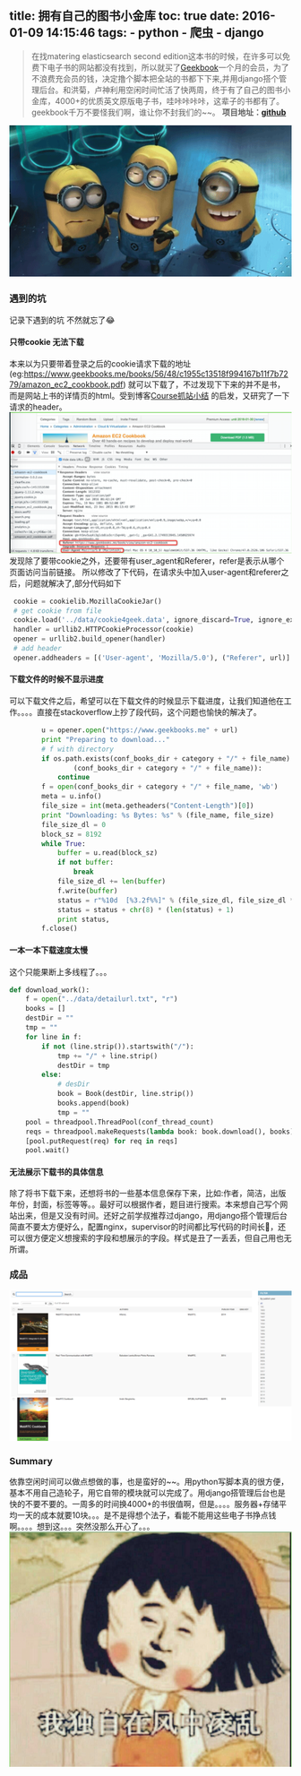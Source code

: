 title: 拥有自己的图书小金库
toc: true
date: 2016-01-09 14:15:46
tags:
	- python
	- 爬虫
	- django
---
> 在找matering elasticsearch second edition这本书的时候，在许多可以免费下电子书的网站都没有找到，所以就买了[Geekbook](https://www.geekbooks.me/category)一个月的会员，为了不浪费充会员的钱，决定撸个脚本把全站的书都下下来,并用django搭个管理后台。和洪菊，卢神利用空闲时间忙活了快两周，终于有了自己的图书小金库，4000+的优质英文原版电子书，哇咔咔咔咔，这辈子的书都有了。
geekbook千万不要怪我们啊，谁让你不封我们的~~。
**项目地址：[github](https://github.com/giraffe0813/GeekBook)**

![小黄人](/images/xiaohuangren.gif)
<!-- more -->

### 遇到的坑
记录下遇到的坑 不然就忘了😂
#### 只带cookie 无法下载
本来以为只要带着登录之后的cookie请求下载的地址(eg:https://www.geekbooks.me/books/56/48/c1955c13518f994167b11f7b7279/amazon_ec2_cookbook.pdf) 就可以下载了，不过发现下下来的并不是书，而是网站上书的详情页的html。受到博客[Course抓站小结](http://www.jianshu.com/p/c3dbf8294c33) 的启发，又研究了一下请求的header。
![header](/images/header.jpg)
发现除了要带cookie之外，还要带有user_agent和Referer，refer是表示从哪个页面访问当前链接。
所以修改了下代码，在请求头中加入user-agent和referer之后，问题就解决了,部分代码如下
```python
 cookie = cookielib.MozillaCookieJar()
 # get cookie from file
 cookie.load('../data/cookie4geek.data', ignore_discard=True, ignore_expires=True)
 handler = urllib2.HTTPCookieProcessor(cookie)
 opener = urllib2.build_opener(handler)
 # add header
 opener.addheaders = [('User-agent', 'Mozilla/5.0'), ("Referer", url)]
```
#### 下载文件的时候不显示进度
可以下载文件之后，希望可以在下载文件的时候显示下载进度，让我们知道他在工作。。。。直接在stackoverflow上抄了段代码，这个问题也愉快的解决了。
```python
        u = opener.open("https://www.geekbooks.me" + url)
        print "Preparing to download..."
        # f with directory
        if os.path.exists(conf_books_dir + category + "/" + file_name) and detect_book(
                (conf_books_dir + category + "/" + file_name)):
            continue
        f = open(conf_books_dir + category + "/" + file_name, 'wb')
        meta = u.info()
        file_size = int(meta.getheaders("Content-Length")[0])
        print "Downloading: %s Bytes: %s" % (file_name, file_size)
        file_size_dl = 0
        block_sz = 8192
        while True:
            buffer = u.read(block_sz)
            if not buffer:
                break
            file_size_dl += len(buffer)
            f.write(buffer)
            status = r"%10d  [%3.2f%%]" % (file_size_dl, file_size_dl * 100. / file_size)
            status = status + chr(8) * (len(status) + 1)
            print status,
        f.close()
```
#### 一本一本下载速度太慢
这个只能果断上多线程了。。。
```python
def download_work():
    f = open("../data/detailurl.txt", "r")
    books = []
    destDir = ""
    tmp = ""
    for line in f:
        if not (line.strip()).startswith("/"):
            tmp += "/" + line.strip()
            destDir = tmp
        else:
            # desDir
            book = Book(destDir, line.strip())
            books.append(book)
            tmp = ""
    pool = threadpool.ThreadPool(conf_thread_count)
    reqs = threadpool.makeRequests(lambda book: book.download(), books)
    [pool.putRequest(req) for req in reqs]
    pool.wait()
```
#### 无法展示下载书的具体信息
除了将书下载下来，还想将书的一些基本信息保存下来，比如:作者，简洁，出版年份，封面，标签等等。。最好可以根据作者，题目进行搜索。本来想自己写个网站出来，但是又没有时间。还好之前学叔推荐过django，用django搭个管理后台简直不要太方便好么，配置nginx，supervisor的时间都比写代码的时间长👅，还可以很方便定义想搜索的字段和想展示的字段。样式是丑了一丢丢，但自己用也无所谓。
### 成品
![admin](/images/admin.jpg)

### Summary
依靠空闲时间可以做点想做的事，也是蛮好的~~。用python写脚本真的很方便，基本不用自己造轮子，用它自带的模块就可以完成了。用django搭管理后台也是快的不要不要的。一周多的时间换4000+的书很值啊，但是。。。。服务器+存储平均一天的成本就要10块。。。是不是得想个法子，看能不能用这些电子书挣点钱啊。。。。想到这。。。突然没那么开心了。。。
![lingluan](/images/lingluan.jpg)







